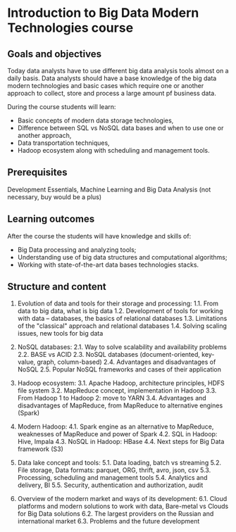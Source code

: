 # Introduction to Big Data Modern Technologies course
## Goals and objectives

Today data analysts have to use different big data analysis tools almost on a daily basis. Data analysts should have a base knowledge of the big data modern technologies and basic cases which require one or another approach to collect, store and process a large amount pf business data.

During the course students will learn:
- Basic concepts of modern data storage technologies,
- Difference between SQL vs NoSQL data bases and when to use one or another approach,
- Data transportation techniques,
- Hadoop ecosystem along with scheduling and management tools.

## Prerequisites 

Development Essentials, Machine Learning and Big Data Analysis (not necessary, buy would be a plus)

## Learning outcomes

After the course the students will have knowledge and skills of:
- Big Data processing and analyzing tools;
- Understanding use of big data structures and computational algorithms;
- Working with state-of-the-art data bases technologies stacks.

## Structure and content

1. Evolution of data and tools for their storage and processing:
1.1. From data to big data, what is big data
1.2. Development of tools for working with data – databases, the basics of relational databases
1.3. Limitations of the "classical" approach and relational databases
1.4. Solving scaling issues, new tools for big data

2. NoSQL databases:
2.1. Way to solve scalability and availability problems
2.2. BASE vs ACID
2.3. NoSQL databases (document-oriented, key-value, graph, column-based)
2.4. Advantages and disadvantages of NoSQL
2.5. Popular NoSQL frameworks and cases of their application

3. Hadoop ecosystem:
3.1. Apache Hadoop, architecture principles, HDFS file system
3.2. MapReduce concept, implementation in Hadoop
3.3. From Hadoop 1 to Hadoop 2: move to YARN
3.4. Advantages and disadvantages of MapReduce, from MapReduce to alternative engines (Spark)

4. Modern Hadoop:
4.1. Spark engine as an alternative to MapReduce, weaknesses of MapReduce and power of Spark
4.2. SQL in Hadoop: Hive, Impala
4.3. NoSQL in Hadoop: HBase
4.4. Next steps for Big Data framework (S3)

5. Data lake concept and tools:
5.1. Data loading, batch vs streaming
5.2. File storage, Data formats: parquet, ORG, thrift, avro, json, csv
5.3. Processing, scheduling and management tools
5.4. Analytics and delivery, BI
5.5. Security, authentication and authorization, audit

6. Overview of the modern market and ways of its development:
6.1. Cloud platforms and modern solutions to work with data, Bare-metal vs Clouds for Big Data solutions
6.2. The largest providers on the Russian and international market
6.3. Problems and the future development
